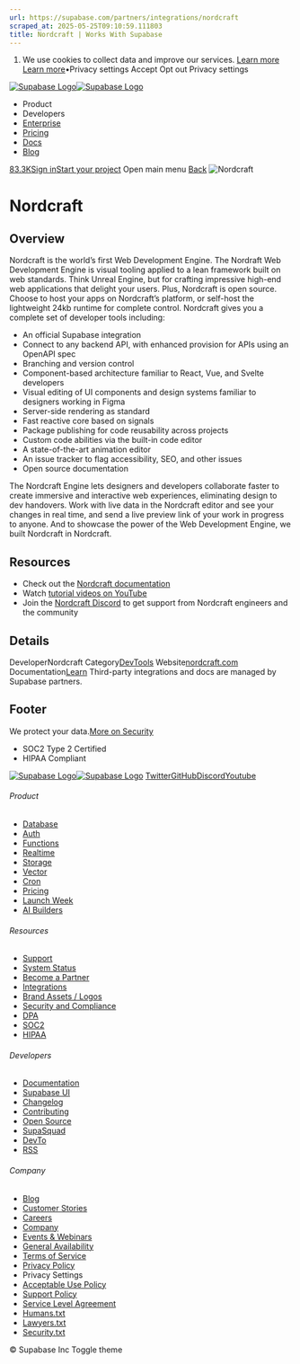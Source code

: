 ```yaml
---
url: https://supabase.com/partners/integrations/nordcraft
scraped_at: 2025-05-25T09:10:59.111803
title: Nordcraft | Works With Supabase
---
```


  1. We use cookies to collect data and improve our services. [Learn more](https://supabase.com/privacy#8-cookies-and-similar-technologies-used-on-our-european-services)
[Learn more](https://supabase.com/privacy#8-cookies-and-similar-technologies-used-on-our-european-services)•Privacy settings
Accept Opt out Privacy settings


[![Supabase Logo](https://supabase.com/_next/image?url=https%3A%2F%2Ffrontend-assets.supabase.com%2Fwww%2Fd218d9190b87%2F_next%2Fstatic%2Fmedia%2Fsupabase-logo-wordmark--light.daaeffd3.png&w=256&q=75&dpl=dpl_9xPTPeSUKoDuygMmT5sPj6DB4mgG)![Supabase Logo](https://supabase.com/_next/image?url=https%3A%2F%2Ffrontend-assets.supabase.com%2Fwww%2Fd218d9190b87%2F_next%2Fstatic%2Fmedia%2Fsupabase-logo-wordmark--dark.b36ebb5f.png&w=256&q=75&dpl=dpl_9xPTPeSUKoDuygMmT5sPj6DB4mgG)](https://supabase.com/)
  * Product 
  * Developers 
  * [Enterprise](https://supabase.com/enterprise)
  * [Pricing](https://supabase.com/pricing)
  * [Docs](https://supabase.com/docs)
  * [Blog](https://supabase.com/blog)


[83.3K](https://github.com/supabase/supabase)[Sign in](https://supabase.com/dashboard)[Start your project](https://supabase.com/dashboard)
Open main menu
[Back](https://supabase.com/partners/integrations)
![Nordcraft](https://supabase.com/_next/image?url=https%3A%2F%2Fobuldanrptloktxcffvn.supabase.co%2Fstorage%2Fv1%2Fobject%2Fpublic%2Fimages%2Fintegrations%2Fnordcraft%2Flogo.png%3Ft%3D2024-05-08T16%253A07%253A14.889Z%0A%0A&w=128&q=75&dpl=dpl_9xPTPeSUKoDuygMmT5sPj6DB4mgG)
# Nordcraft
## Overview
Nordcraft is the world’s first Web Development Engine.
The Nordraft Web Development Engine is visual tooling applied to a lean framework built on web standards. Think Unreal Engine, but for crafting impressive high-end web applications that delight your users. Plus, Nordcraft is open source. Choose to host your apps on Nordcraft’s platform, or self-host the lightweight 24kb runtime for complete control.
Nordcraft gives you a complete set of developer tools including:
  * An official Supabase integration
  * Connect to any backend API, with enhanced provision for APIs using an OpenAPI spec
  * Branching and version control
  * Component-based architecture familiar to React, Vue, and Svelte developers
  * Visual editing of UI components and design systems familiar to designers working in Figma
  * Server-side rendering as standard
  * Fast reactive core based on signals
  * Package publishing for code reusability across projects
  * Custom code abilities via the built-in code editor
  * A state-of-the-art animation editor
  * An issue tracker to flag accessibility, SEO, and other issues
  * Open source documentation


The Nordcraft Engine lets designers and developers collaborate faster to create immersive and interactive web experiences, eliminating design to dev handovers. Work with live data in the Nordcraft editor and see your changes in real time, and send a live preview link of your work in progress to anyone.
And to showcase the power of the Web Development Engine, we built Nordcraft in Nordcraft.
## Resources
  * Check out the [Nordcraft documentation](https://docs.nordcraft.com/)
  * Watch [tutorial videos on YouTube](https://www.youtube.com/@nordcraftengine)
  * Join the [Nordcraft Discord](https://discord.gg/nordcraft) to get support from Nordcraft engineers and the community


## Details
DeveloperNordcraft
Category[DevTools](https://supabase.com/partners/integrations#devtools)
Website[nordcraft.com](https://nordcraft.com/)
Documentation[Learn](https://docs.nordcraft.com/connecting-data/services#supabase)
Third-party integrations and docs are managed by Supabase partners.
## Footer
We protect your data.[More on Security](https://supabase.com/security)
  * SOC2 Type 2 Certified
  * HIPAA Compliant


[![Supabase Logo](https://supabase.com/_next/image?url=https%3A%2F%2Ffrontend-assets.supabase.com%2Fwww%2Fd218d9190b87%2F_next%2Fstatic%2Fmedia%2Fsupabase-logo-wordmark--light.daaeffd3.png&w=384&q=75&dpl=dpl_9xPTPeSUKoDuygMmT5sPj6DB4mgG)![Supabase Logo](https://supabase.com/_next/image?url=https%3A%2F%2Ffrontend-assets.supabase.com%2Fwww%2Fd218d9190b87%2F_next%2Fstatic%2Fmedia%2Fsupabase-logo-wordmark--dark.b36ebb5f.png&w=384&q=75&dpl=dpl_9xPTPeSUKoDuygMmT5sPj6DB4mgG)](https://supabase.com/)
[Twitter](https://twitter.com/supabase)[GitHub](https://github.com/supabase)[Discord](https://discord.supabase.com/)[Youtube](https://youtube.com/c/supabase)
###### Product
  * [Database](https://supabase.com/database)
  * [Auth](https://supabase.com/auth)
  * [Functions](https://supabase.com/edge-functions)
  * [Realtime](https://supabase.com/realtime)
  * [Storage](https://supabase.com/storage)
  * [Vector](https://supabase.com/modules/vector)
  * [Cron](https://supabase.com/modules/cron)
  * [Pricing](https://supabase.com/pricing)
  * [Launch Week](https://supabase.com/launch-week)
  * [AI Builders](https://supabase.com/solutions/ai-builders)


###### Resources
  * [Support](https://supabase.com/support)
  * [System Status](https://status.supabase.com/)
  * [Become a Partner](https://supabase.com/partners)
  * [Integrations](https://supabase.com/partners/integrations)
  * [Brand Assets / Logos](https://supabase.com/brand-assets)
  * [Security and Compliance](https://supabase.com/security)
  * [DPA](https://supabase.com/legal/dpa)
  * [SOC2](https://supabase.com/security)
  * [HIPAA](https://forms.supabase.com/hipaa2)


###### Developers
  * [Documentation](https://supabase.com/docs)
  * [Supabase UI](https://supabase.com/ui)
  * [Changelog](https://supabase.com/changelog)
  * [Contributing](https://github.com/supabase/supabase/blob/master/CONTRIBUTING.md)
  * [Open Source](https://supabase.com/open-source)
  * [SupaSquad](https://supabase.com/supasquad)
  * [DevTo](https://dev.to/supabase)
  * [RSS](https://supabase.com/rss.xml)


###### Company
  * [Blog](https://supabase.com/blog)
  * [Customer Stories](https://supabase.com/customers)
  * [Careers](https://supabase.com/careers)
  * [Company](https://supabase.com/company)
  * [Events & Webinars](https://supabase.com/events)
  * [General Availability](https://supabase.com/ga)
  * [Terms of Service](https://supabase.com/terms)
  * [Privacy Policy](https://supabase.com/privacy)
  * Privacy Settings
  * [Acceptable Use Policy](https://supabase.com/aup)
  * [Support Policy](https://supabase.com/support-policy)
  * [Service Level Agreement](https://supabase.com/sla)
  * [Humans.txt](https://supabase.com/humans.txt)
  * [Lawyers.txt](https://supabase.com/lawyers.txt)
  * [Security.txt](https://supabase.com/.well-known/security.txt)


© Supabase Inc
Toggle theme


